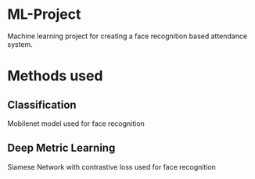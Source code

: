 # ML-Project
Machine learning project for creating a face recognition based attendance system.

# Methods used
## Classification
Mobilenet model used for face recognition

## Deep Metric Learning
Siamese Network with contrastive loss used for face recognition
